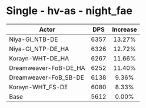 # Single - hv-as - night_fae
| Actor | DPS | Increase |
|---|:---:|:---:|
|Niya-GI_NTB-DE|6357|13.27%|
|Niya-GI_NTP-DE_HA|6326|12.72%|
|Korayn-WHT-DE_HA|6267|11.66%|
|Dreamweaver-FoB-DE_HA|6252|11.40%|
|Dreamweaver-FoB_SB-DE|6138|9.36%|
|Korayn-WHT_FS-DE|6080|8.33%|
|Base|5612|0.00%|

